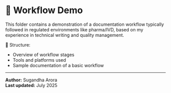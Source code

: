 # 🚀 Workflow Demo

This folder contains a demonstration of a documentation workflow typically followed in regulated environments like pharma/IVD, based on my experience in technical writing and quality management.

📁 Structure:
- Overview of workflow stages
- Tools and platforms used
- Sample documentation of a basic workflow

---

**Author:** Sugandha Arora  
**Last updated:** July 2025


